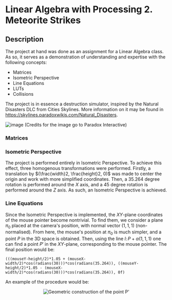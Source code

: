# Linear Algebra with Processing 2. Meteorite Strikes

## Description

The project at hand was done as an assignment for a Linear Algebra class. As so, it serves as a demonstration of understanding and expertise with the following concepts:

- Matrices
- Isometric Perspective
- Line Equations
- LUTs
- Collisions

The project is in essence a destruction simulator, inspired by the Natural Disasters DLC from Cities Skylines. More information on it may be found in https://skylines.paradoxwikis.com/Natural_Disasters.

![image](https://github.com/eugenivasiliev/LinAlgProcessing2/assets/159423029/ae2f9eb4-e8b1-47eb-90ad-baa8cbfb201c)
(Credits for the image go to Paradox Interactive)

### Matrices
### Isometric Perspective
The project is performed entirely in Isometric Perspective. To achieve this effect, three homogenous transformations were performed. Firstly, a translation by $(\frac{width}2, \frac{height}2, 0)$ was made to center the origin and work with more simplified coordinates. Then, a 35.264 degree rotation is performed around the $X$ axis, and a 45 degree rotation is performed around the $Z$ axis. As such, an Isometric Perspective is achieved.

### Line Equations
Since the Isometric Perspective is implemented, the $XY$-plane coordinates of the mouse pointer become nontrivial. To find them, we consider a plane $\pi_0$ placed at the camera's position, with normal vector $(1, 1, 1)$ (non-normalised). From here, the mouse's position at $\pi_0$ is much simpler, and a point $P$ in the 3D space is obtained. Then, using the line $l\colon P + \alpha(1,1,1)$ one can find a point $P'$ in the $XY$-plane, corresponding to the mouse pointer. The final position would be:

```
(((mouseY-height/2)*1.05 + (mouseX-width/2)*cos(radians(30)))*cos(radians(35.264)), ((mouseY-height/2)*1.05 - (mouseX-width/2)*cos(radians(30)))*cos(radians(35.264)), 0f)
```
An example of the procedure would be:
<p align="center">
  <img src="https://github.com/eugenivasiliev/LinAlgProcessing2/assets/159423029/9c9fbde6-f984-422d-8a57-4ce3721ad553" alt="Geometric construction of the point P'"/>
</p>
